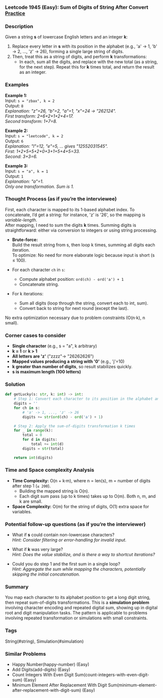 ### Leetcode 1945 (Easy): Sum of Digits of String After Convert [Practice](https://leetcode.com/problems/sum-of-digits-of-string-after-convert)

### Description  
Given a string **s** of lowercase English letters and an integer **k**:  
1. Replace every letter in **s** with its position in the alphabet (e.g., 'a' → 1, 'b' → 2, …, 'z' → 26), forming a single large string of digits.  
2. Then, treat this as a string of digits, and perform **k** transformations:  
   - In each, sum all the digits, and replace with the new total (as a string, for the next step).
Repeat this for **k** times total, and return the result as an integer.

### Examples  

**Example 1:**  
Input: `s = "zbax", k = 2`  
Output: `8`  
*Explanation: "z"=26, "b"=2, "a"=1, "x"=24 → "262124".  
First transform: 2+6+2+1+2+4=17.  
Second transform: 1+7=8.*

**Example 2:**  
Input: `s = "leetcode", k = 2`  
Output: `6`  
*Explanation: "l"=12, "e"=5, ... gives "12552031545".  
First: 1+2+5+5+2+0+3+1+5+4+5=33.  
Second: 3+3=6.*

**Example 3:**  
Input: `s = "a", k = 1`  
Output: `1`  
*Explanation: "a"=1.  
Only one transformation. Sum is 1.*

### Thought Process (as if you’re the interviewee)  
First, each character is mapped to its 1-based alphabet index. To concatenate, I’d get a string: for instance, 'z' is '26', so the mapping is *variable-length*.  
After mapping, I need to sum the digits **k** times. Summing digits is straightforward: either via conversion to integers or using string processing.  

- **Brute-force:**  
  Build the result string from s, then loop k times, summing all digits each iteration.  
  To optimize: No need for more elaborate logic because input is short (s ≤ 100).

- For each character `ch` in `s`:
    - Compute alphabet position: `ord(ch) - ord('a') + 1`
    - Concatenate string.
- For k iterations: 
    - Sum all digits (loop through the string, convert each to int, sum).
    - Convert back to string for next round (except the last).

No extra optimization necessary due to problem constraints (O(n⋅k), n small).

### Corner cases to consider  
- **Single character** (e.g., s = "a", k arbitrary)  
- **k = 1** or **k > 1**
- **All letters are 'z'** ("zzzz"→ "26262626")  
- **Mapped values producing a string with '0'** (e.g., 'j'=10)  
- **k greater than number of digits**, so result stabilizes quickly.  
- **s is maximum length (100 letters)**

### Solution

```python
def getLucky(s: str, k: int) -> int:
    # Step 1: Convert each character to its position in the alphabet and concatenate
    digits = ''
    for ch in s:
        # 'a' -> 1, ..., 'z' -> 26
        digits += str(ord(ch) - ord('a') + 1)
    
    # Step 2: Apply the sum-of-digits transformation k times
    for _ in range(k):
        total = 0
        for d in digits:
            total += int(d)
        digits = str(total)
    
    return int(digits)
```

### Time and Space complexity Analysis  

- **Time Complexity:** O(n + k·m), where n = len(s), m = number of digits after step 1 (`≤ 200`).
  - Building the mapped string is O(n).
  - Each digit sum pass (up to k times) takes up to O(m). Both n, m, and k are small.
- **Space Complexity:** O(m) for the string of digits, O(1) extra space for variables.

### Potential follow-up questions (as if you’re the interviewer)  

- What if **s** could contain non-lowercase characters?  
  *Hint: Consider filtering or error-handling for invalid input.*

- What if **k** was very large?  
  *Hint: Does the value stabilize, and is there a way to shortcut iterations?*

- Could you do step 1 and the first sum in a single loop?  
  *Hint: Aggregate the sum while mapping the characters, potentially skipping the initial concatenation.*

### Summary
You map each character to its alphabet position to get a long digit string, then repeat sum-of-digits transformations. This is a **simulation problem** involving character encoding and repeated digital sum, showing up in digital root and digit manipulation tasks. The pattern is applicable to problems involving repeated transformation or simulations with small constraints.

### Tags
String(#string), Simulation(#simulation)

### Similar Problems
- Happy Number(happy-number) (Easy)
- Add Digits(add-digits) (Easy)
- Count Integers With Even Digit Sum(count-integers-with-even-digit-sum) (Easy)
- Minimum Element After Replacement With Digit Sum(minimum-element-after-replacement-with-digit-sum) (Easy)